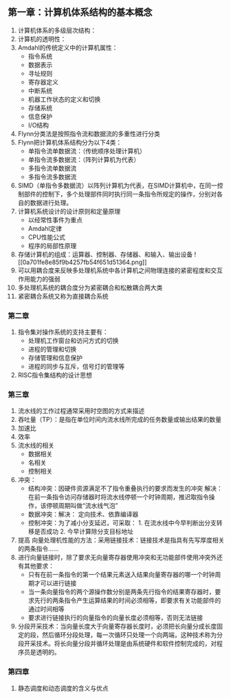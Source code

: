 ## 第一章：计算机体系结构的基本概念
1. 计算机体系的多级层次结构：
2. 计算机的透明性：
3. Amdahl的传统定义中的计算机属性：
	+ 指令系统
	+ 数据表示
	+ 寻址规则
	+ 寄存器定义
	+ 中断系统
	+ 机器工作状态的定义和切换
	+ 存储系统
	+ 信息保护
	+ I/O结构
4. Flynn分类法是按照指令流和数据流的多重性进行分类
5. Flynn把计算机体系结构分为以下4类：
	+ 单指令流单数据流：（传统顺序处理计算机）
	+ 单指令流多数据流：（阵列计算机为代表）
	+ 多指令流单数据流
	+ 多指令流多数据流
6. SIMD（单指令多数据流）以阵列计算机为代表，在SIMD计算机中，在同一控制部件的控制下，多个处理部件同时执行同一条指令所规定的操作，分别对各自的数据进行处理。
7. 计算机系统设计的设计原则和定量原理
	+ 以经常性事件为重点
	+ Amdahl定律
	+ CPU性能公式
	+ 程序的局部性原理
8. 存储计算机的组成：运算器、控制器、存储器、和输入、输出设备
![[0a701fe8e85f9b4257fb54f651d51364.png]]
9. 可以用耦合度来反映多处理机系统中各计算机之间物理连接的紧密程度和交互作用能力的强弱
10. 多处理机系统的耦合度分为紧密耦合和松散耦合两大类
11. 紧密耦合系统又称为直接耦合系统
### 第二章
1. 指令集对操作系统的支持主要有：
	+ 处理机工作窗台和访问方式的切换
	+ 进程的管理和切换
	+ 存储管理和信息保护
	+ 进程的同步与互斥，信号灯的管理等
2. RISC指令集结构的设计思想
### 第三章
1. 流水线的工作过程通常采用时空图的方式来描述
2. 吞吐量（TP）：是指在单位时间内流水线所完成的任务数量或输出结果的数量
3. 加速比
4. 效率
5. 流水线的相关
	+ 数据相关
	+ 名相关
	+ 控制相关
6. 冲突：
	+ 结构冲突：因硬件资源满足不了指令重叠执行的要求而发生的冲突   解决：在前一条指令访问存储器时将流水线停顿一个时钟周期，推迟取指令操作，该停顿周期叫做“流水线气泡”
	+ 数据冲突：解决： 定向技术、依靠编译器
	+ 控制冲突：为了减小分支延迟，可采取：
			1. 在流水线中今早判断出分支转移是否成功
			2. 今早计算除分支目标地址
7. 提高 向量处理机性能的方法：采用链接技术：链接技术是指具有先写厚度相关的两条指令......
8. 进行向量链接时，除了要求无向量寄存器使用冲突和无功能部件使用冲突外还有其他要求：
	+ 只有在前一条指令的第一个结果元素送入结果向量寄存器的哪一个时钟周期才可以进行链接
	+ 当一条向量指令的两个源操作数分别是两条先行指令的结果寄存器时，要求先行的两条指令产生运算结果的时间必须相等，即要求有关功能部件的通过时间相等
	+ 要求进行链接执行的向量指令的向量长度必须相等，否则无法链接
9. 分段开采技术：当向量长度大于向量寄存器长度时，必须把长向量分成长度固定的段，然后循环分段处理，每一次循环只处理一个向两端，这种技术称为分段开采技术。将长向量分段并循环处理是由系统硬件和软件控制完成的，对程序员是透明的。
### 第四章
1. 静态调度和动态调度的含义与优点